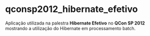 qconsp2012_hibernate_efetivo
============================

Aplicação utilizada na palestra **Hibernate Efetivo** no **QCon SP 2012** mostrando a utilização do Hibernate em processamento batch.